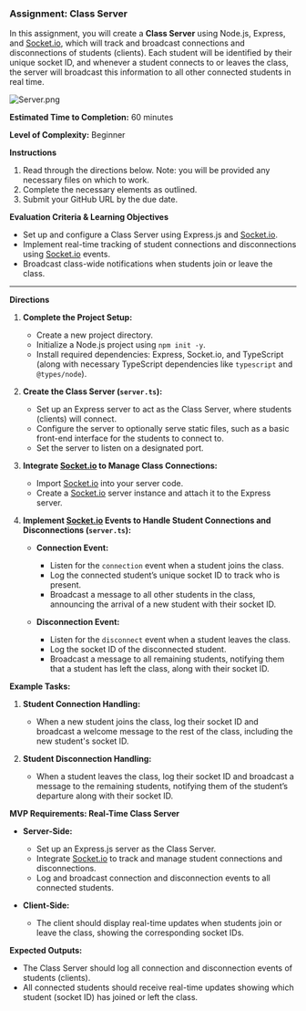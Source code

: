 ### Assignment: Class Server

In this assignment, you will create a **Class Server** using Node.js, Express, and [Socket.io](http://socket.io/), which will track and broadcast connections and disconnections of students (clients). Each student will be identified by their unique socket ID, and whenever a student connects to or leaves the class, the server will broadcast this information to all other connected students in real time.

![Server.png](./Server.png)

**Estimated Time to Completion:** 60 minutes

**Level of Complexity:** Beginner

**Instructions**

1. Read through the directions below. Note: you will be provided any necessary files on which to work.
2. Complete the necessary elements as outlined.
3. Submit your GitHub URL by the due date.

**Evaluation Criteria & Learning Objectives**

- Set up and configure a Class Server using Express.js and [Socket.io](http://socket.io/).
- Implement real-time tracking of student connections and disconnections using [Socket.io](http://socket.io/) events.
- Broadcast class-wide notifications when students join or leave the class.

---

**Directions**

1. **Complete the Project Setup:**
    - Create a new project directory.
    - Initialize a Node.js project using `npm init -y`.
    - Install required dependencies: Express, Socket.io, and TypeScript (along with necessary TypeScript dependencies like `typescript` and `@types/node`).

2. **Create the Class Server (`server.ts`):**
   - Set up an Express server to act as the Class Server, where students (clients) will connect.
   - Configure the server to optionally serve static files, such as a basic front-end interface for the students to connect to.
   - Set the server to listen on a designated port.

3. **Integrate [Socket.io](http://socket.io/) to Manage Class Connections:**
   - Import [Socket.io](http://socket.io/) into your server code.
   - Create a [Socket.io](http://socket.io/) server instance and attach it to the Express server.

4. **Implement [Socket.io](http://socket.io/) Events to Handle Student Connections and Disconnections (`server.ts`):**
   - **Connection Event:**
     - Listen for the `connection` event when a student joins the class.
     - Log the connected student’s unique socket ID to track who is present.
     - Broadcast a message to all other students in the class, announcing the arrival of a new student with their socket ID.

   - **Disconnection Event:**
     - Listen for the `disconnect` event when a student leaves the class.
     - Log the socket ID of the disconnected student.
     - Broadcast a message to all remaining students, notifying them that a student has left the class, along with their socket ID.

**Example Tasks:**

   1. **Student Connection Handling:**
      - When a new student joins the class, log their socket ID and broadcast a welcome message to the rest of the class, including the new student's socket ID.

   2. **Student Disconnection Handling:**
      - When a student leaves the class, log their socket ID and broadcast a message to the remaining students, notifying them of the student’s departure along with their socket ID.


**MVP Requirements: Real-Time Class Server**

- **Server-Side:**
   - Set up an Express.js server as the Class Server.
   - Integrate [Socket.io](http://socket.io/) to track and manage student connections and disconnections.
   - Log and broadcast connection and disconnection events to all connected students.

- **Client-Side:**
   - The client should display real-time updates when students join or leave the class, showing the corresponding socket IDs.

**Expected Outputs:**

- The Class Server should log all connection and disconnection events of students (clients).
- All connected students should receive real-time updates showing which student (socket ID) has joined or left the class.
